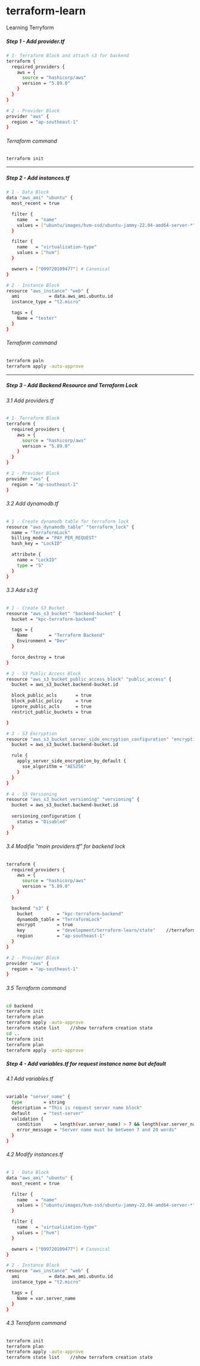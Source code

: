 # terraform-learn
Learning Terryform

##### Step 1 - Add provider.tf
```bash
# 1- Terraform Block and attach s3 for backend
terraform {
  required_providers {
    aws = {
      source = "hashicorp/aws"
      version = "5.89.0"
    }
  }
}

# 2 - Provider Block
provider "aws" {
  region = "ap-southeast-1"
}
```
###### Terraform command
```Bash
terraform init
```
---
##### Step 2 - Add instances.tf
```bash
# 1 - Data Block
data "aws_ami" "ubuntu" {
  most_recent = true

  filter {
    name   = "name"
    values = ["ubuntu/images/hvm-ssd/ubuntu-jammy-22.04-amd64-server-*"]
  }

  filter {
    name   = "virtualization-type"
    values = ["hvm"]
  }

  owners = ["099720109477"] # Canonical
}

# 2 - Instance Block
resource "aws_instance" "web" {
  ami           = data.aws_ami.ubuntu.id
  instance_type = "t2.micro"

  tags = {
    Name = "tester"
  }
}
```
###### Terraform command
```bash
terraform paln
terraform apply -auto-approve
```
---
##### Step 3 - Add Backend Resource and Terraform Lock
###### 3.1 Add providers.tf
```bash
# 1- Terraform Block
terraform {
  required_providers {
    aws = {
      source = "hashicorp/aws"
      version = "5.89.0"
    }
  }
}

# 2 - Provider Block
provider "aws" {
  region = "ap-southeast-1"
}
```
###### 3.2 Add dynamodb.tf
```bash
# 1 - Create dynamodb table for terraform lock
resource "aws_dynamodb_table" "terraform_lock" {
  name = "TerraformLock"
  billing_mode = "PAY_PER_REQUEST"
  hash_key = "LockID"

  attribute {
    name = "LockID"
    type = "S"
  }
}
```
###### 3.3 Add s3.tf
```bash
# 1 - Create S3 Bucket
resource "aws_s3_bucket" "backend-bucket" {
  bucket = "kpc-terraform-backend"

  tags = {
    Name        = "Terraform Backend"
    Environment = "Dev"
  }

  force_destroy = true
}

# 2 - S3 Public Access Block
resource "aws_s3_bucket_public_access_block" "public_access" {
  bucket = aws_s3_bucket.backend-bucket.id

  block_public_acls       = true
  block_public_policy     = true
  ignore_public_acls      = true
  restrict_public_buckets = true

}

# 3 - S3 Encryption
resource "aws_s3_bucket_server_side_encryption_configuration" "encryption" {
  bucket = aws_s3_bucket.backend-bucket.id

  rule {
    apply_server_side_encryption_by_default {
      sse_algorithm = "AES256"
    }
  }
}

# 4 - S3 Versioning
resource "aws_s3_bucket_versioning" "versioning" {
  bucket = aws_s3_bucket.backend-bucket.id
  
  versioning_configuration {
    status = "Disabled"
  }
}
```
###### 3.4 Modifie "main providers.tf" for backend lock
```bash
terraform {
  required_providers {
    aws = {
      source = "hashicorp/aws"
      version = "5.89.0"
    }
  }

  backend "s3" {
    bucket         = "kpc-terraform-backend"
    dynamodb_table = "TerraformLock"
    encrypt        = true
    key            = "development/terraform-learn/state"    //terraform state save path
    region         = "ap-southeast-1"
  }
}

# 2 - Provider Block
provider "aws" {
  region = "ap-southeast-1"
}
```
###### 3.5 Terraform command
```bash
cd backend
terraform init
terraform plan
terraform apply -auto-approve
terraform state list    //show terraform creation state
cd ..
terraform init
terraform plan
terraform apply -auto-approve
```

##### Step 4 - Add variables.tf for request instance name but default
###### 4.1 Add variables.tf 
```bash
variable "server_name" {
  type        = string
  description = "This is request server name block"
  default     = "test-server"
  validation {
    condition     = length(var.server_name) > 7 && length(var.server_name) < 20
    error_message = "Server name must be between 7 and 20 words"
  }
}
```
###### 4.2 Modify instances.tf
```bash
# 1 - Data Block
data "aws_ami" "ubuntu" {
  most_recent = true

  filter {
    name   = "name"
    values = ["ubuntu/images/hvm-ssd/ubuntu-jammy-22.04-amd64-server-*"]
  }

  filter {
    name   = "virtualization-type"
    values = ["hvm"]
  }

  owners = ["099720109477"] # Canonical
}

# 2 - Instance Block
resource "aws_instance" "web" {
  ami           = data.aws_ami.ubuntu.id
  instance_type = "t2.micro"

  tags = {
    Name = var.server_name
  }
}
```
###### 4.3 Terraform command
```bash
terraform init
terraform plan
terraform apply -auto-approve
terraform state list    //show terraform creation state
```
